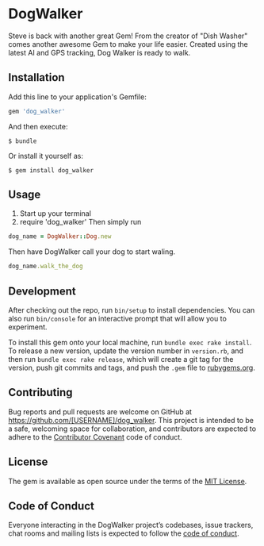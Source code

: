 # DogWalker

Steve is back with another great Gem!  From the creator of "Dish Washer" comes another awesome Gem to make your life easier.  Created using the latest AI and GPS tracking, Dog Walker is ready to walk.

## Installation

Add this line to your application's Gemfile:

```ruby
gem 'dog_walker'
```

And then execute:

    $ bundle

Or install it yourself as:

    $ gem install dog_walker

## Usage
1. Start up your terminal
2. require 'dog_walker'
Then simply run
```ruby
dog_name = DogWalker::Dog.new
```
Then have DogWalker call your dog to start waling.
```ruby
dog_name.walk_the_dog
```
## Development

After checking out the repo, run `bin/setup` to install dependencies. You can also run `bin/console` for an interactive prompt that will allow you to experiment.

To install this gem onto your local machine, run `bundle exec rake install`. To release a new version, update the version number in `version.rb`, and then run `bundle exec rake release`, which will create a git tag for the version, push git commits and tags, and push the `.gem` file to [rubygems.org](https://rubygems.org).

## Contributing

Bug reports and pull requests are welcome on GitHub at https://github.com/[USERNAME]/dog_walker. This project is intended to be a safe, welcoming space for collaboration, and contributors are expected to adhere to the [Contributor Covenant](http://contributor-covenant.org) code of conduct.

## License

The gem is available as open source under the terms of the [MIT License](http://opensource.org/licenses/MIT).

## Code of Conduct

Everyone interacting in the DogWalker project’s codebases, issue trackers, chat rooms and mailing lists is expected to follow the [code of conduct](https://github.com/[USERNAME]/dog_walker/blob/master/CODE_OF_CONDUCT.md).
